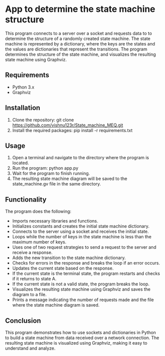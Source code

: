 # App to determine the state machine structure
This program connects to a server over a socket and requests data to to determine the structure of a randomly created state machine. The state machine is represented by a dictionary, where the keys are the states and the values are dictionaries that represent the transitions. The program determines the structure of the state machine, and visualizes the resulting state machine using Graphviz.

## Requirements
- Python 3.x
- Graphviz

## Installation
1. Clone the repository: git clone https://github.com/vishnu123r/State_machine_MEQ.git
2. Install the required packages: pip install -r requirements.txt

## Usage
1. Open a terminal and navigate to the directory where the program is located.
2. Run the program: python app.py
3. Wait for the program to finish running.
4. The resulting state machine diagram will be saved to the state_machine.gv file in the same directory.

## Functionality
The program does the following:
- Imports necessary libraries and functions.
- Initializes constants and creates the initial state machine dictionary.
- Connects to the server using a socket and receives the initial state.
- Loops while the number of keys in the state machine is less than the maximum number of keys.
- Uses one of two request strategies to send a request to the server and receive a response.
- Adds the new transition to the state machine dictionary.
- Checks for errors in the response and breaks the loop if an error occurs.
- Updates the current state based on the response.
- If the current state is the terminal state, the program restarts and checks if it returns to state A.
- If the current state is not a valid state, the program breaks the loop.
- Visualizes the resulting state machine using Graphviz and saves the diagram to a file.
- Prints a message indicating the number of requests made and the file where the state machine diagram is saved.

## Conclusion
This program demonstrates how to use sockets and dictionaries in Python to build a state machine from data received over a network connection. The resulting state machine is visualized using Graphviz, making it easy to understand and analyze.
